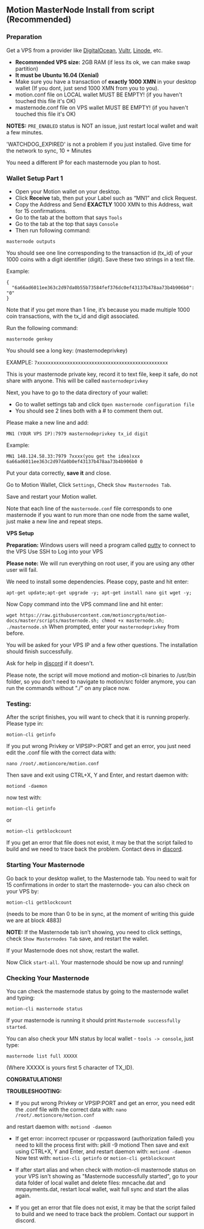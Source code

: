 Motion MasterNode Install from script (Recommended)
-------

### Preparation

Get a VPS from a provider like [DigitalOcean](https://www.digitalocean.com), [Vultr](https://www.vultr.com/), [Linode](https://www.linode.com/), etc.

- **Recommended VPS size:** 2GB RAM (if less its ok, we can make swap partition)
- **It must be Ubuntu 16.04 (Xenial)**
- Make sure you have a transaction of **exactly 1000 XMN** in your desktop wallet (If you dont, just send 1000 XMN from you to you).
- motion.conf file on LOCAL wallet MUST BE EMPTY! (if you haven't touched this file it's OK)
- masternode.conf file on VPS wallet MUST BE EMPTY! (if you haven't touched this file it's OK)

**NOTES:** `PRE_ENABLED` status is NOT an issue, just restart local wallet and wait a few minutes.

'WATCHDOG_EXPIRED' is not a problem if you just installed. Give time for the network to sync, 10 + Minutes

You need a different IP for each masternode you plan to host.

### Wallet Setup Part 1

- Open your Motion wallet on your desktop.
- Click **Receive** tab, then put your Label such as “MN1” and click Request. 
- Copy the Address and Send **EXACTLY** 1000 XMN to this Address, wait for 15 confirmations.
- Go to the tab at the bottom that says `Tools`
- Go to the tab at the top that says `Console`
- Then run following command:

`masternode outputs`

You should see one line corresponding to the transaction id (tx_id) of your 1000 coins with a digit identifier (digit). Save these two strings in a text file.

Example:
```
{
  "6a66ad6011ee363c2d97da0b55b73584fef376dc0ef43137b478aa73b4b906b0": "0"
}
```

Note that if you get more than 1 line, it’s because you made multiple 1000 coin transactions, with the tx_id and digit associated.

Run the following command:

`masternode genkey`

You should see a long key: (masternodeprivkey)

EXAMPLE: `7xxxxxxxxxxxxxxxxxxxxxxxxxxxxxxxxxxxxxxxxxxxxxxxx`

This is your masternode private key, record it to text file, keep it safe, do not share with anyone. This will be called `masternodeprivkey`

Next, you have to go to the data directory of your wallet:

- Go to wallet settings tab and click `Open masternode configuration file`
- You should see 2 lines both with a # to comment them out.

Please make a new line and add:

`MN1 (YOUR VPS IP):7979 masternodeprivkey tx_id digit`

Example:

`MN1 148.124.58.33:7979 7xxxx(you get the idea)xxx 6a66ad6011ee363c2d97da0b0ef43137b478aa73b4b906b0 0`

Put your data correctly, **save it** and close.

Go to Motion Wallet, Click `Settings`, Check `Show Masternodes Tab`.

Save and restart your Motion wallet.

Note that each line of the `masternode.conf` file corresponds to one masternode if you want to run more than one node from the same wallet, just make a new line and repeat steps.

**VPS Setup**

**Preparation:**
Windows users will need a program called [putty](https://www.putty.org/) to connect to the VPS
Use SSH to Log into your VPS

**Please note:** We will run everything on root user, if you are using any other user will fail.

We need to install some dependencies. Please copy, paste and hit enter:

`apt-get update;apt-get upgrade -y; apt-get install nano git wget -y;`

Now Copy command into the VPS command line and hit enter:

`wget https://raw.githubusercontent.com/motioncrypto/motion-docs/master/scripts/masternode.sh; chmod +x masternode.sh; ./masternode.sh`
When prompted, enter your `masternodeprivkey` from before.

You will be asked for your VPS IP and a few other questions.
The installation should finish successfully.

Ask for help in [discord](https://discord.gg/pTDAaMa) if it doesn't.

Please note, the script will move motiond and motion-cli binaries to /usr/bin folder, so you don't need to navigate to motion/src folder anymore, you can run the commands without "./" on any place now.

### Testing:

After the script finishes, you will want to check that it is running properly. 
Please type in:

`motion-cli getinfo`

If you put wrong Privkey or VIPSIP>:PORT and get an error, you just need edit the .conf file with the correct data with:

`nano /root/.motioncore/motion.conf`

Then save and exit using CTRL+X, Y and Enter, and restart daemon with:

`motiond -daemon`

now test with:

`motion-cli getinfo`

or

`motion-cli getblockcount`

If you get an error that file does not exist, it may be that the script failed to build and we need to trace back the problem. Contact devs in [discord](https://discord.gg/pTDAaMa).

### Starting Your Masternode

Go back to your desktop wallet, to the Masternode tab.
You need to wait for 15 confirmations in order to start the masternode- you can also check on your VPS by:

`motion-cli getblockcount`

(needs to be more than 0 to be in sync, at the moment of writing this guide we are at block 4883)

**NOTE:** If the Masternode tab isn’t showing, you need to  click settings, check `Show Masternodes Tab` save, and restart the wallet.

If your Masternode does not show, restart the wallet.
 
Now Click `start-all`. Your masternode should be now up and running!
 
### Checking Your Masternode
You can check the masternode status by going to the masternode wallet and typing:
 
`motion-cli masternode status`
 
If your masternode is running it should print `Masternode successfully started`.
 
You can also check your MN status by local wallet - `tools -> console`, just type:
 
`masternode list full XXXXX`
 
(Where XXXXX is yours first 5 character of TX_ID).
 
**CONGRATULATIONS!**

**TROUBLESHOOTING:**

- If you put wrong Privkey or VPSIP:PORT and get an error, you need edit the .conf file with the correct data with:
`nano /root/.motioncore/motion.conf`

and restart daemon with:
`motiond -daemon`

- If get error: incorrect rpcuser or rpcpassword (authorization failed) you need to kill the process first with: pkill -9 motiond
Then save and exit using CTRL+X, Y and Enter, and restart daemon with:
`motiond -daemon`
Now test with:
`motion-cli getinfo`  or  `motion-cli getblockcount`

- If after start alias and when check with motion-cli masternode status on your VPS isn't showing as "Masternode successfully started", go to your data folder of local wallet and delete files: mncache.dat and mnpayments.dat, restart local wallet, wait full sync and start the alias again.

- If you get an error that file does not exist, it may be that the script failed to build and we need to trace back the problem. Contact our support in discord.

